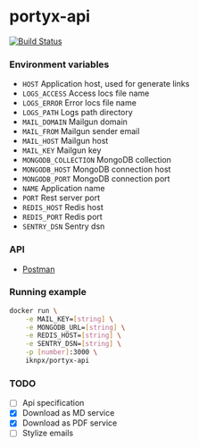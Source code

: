 # portyx-api

[![Build Status](https://drone.dayler.dev/api/badges/iknpx/portyx-api/status.svg)](https://drone.dayler.dev/iknpx/portyx-api)

### Environment variables
- `HOST` Application host, used for generate links
- `LOGS_ACCESS` Access locs file name
- `LOGS_ERROR` Error locs file name
- `LOGS_PATH` Logs path directory
- `MAIL_DOMAIN` Mailgun domain
- `MAIL_FROM` Mailgun sender email
- `MAIL_HOST` Mailgun host
- `MAIL_KEY` Mailgun key
- `MONGODB_COLLECTION` MongoDB collection
- `MONGODB_HOST` MongoDB connection host
- `MONGODB_PORT` MongoDB connection port
- `NAME` Application name
- `PORT` Rest server port
- `REDIS_HOST` Redis host
- `REDIS_PORT` Redis port
- `SENTRY_DSN` Sentry dsn

### API
- [Postman](https://www.getpostman.com/collections/b89d387c6a6dae59d0db)

### Running example
```bash
docker run \
    -e MAIL_KEY=[string] \
    -e MONGODB_URL=[string] \
    -e REDIS_HOST=[string] \
    -e SENTRY_DSN=[string] \
    -p [number]:3000 \
    iknpx/portyx-api
```

### TODO
- [ ] Api specification
- [x] Download as MD service
- [x] Download as PDF service
- [ ] Stylize emails
